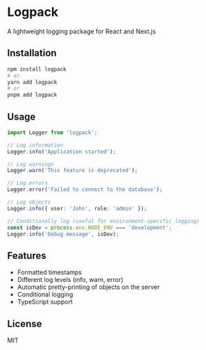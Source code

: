 # Logpack

A lightweight logging package for React and Next.js

## Installation

```bash
npm install logpack
# or
yarn add logpack
# or
pnpm add logpack
```

## Usage

```typescript
import Logger from 'logpack';

// Log information
Logger.info('Application started');

// Log warnings
Logger.warn('This feature is deprecated');

// Log errors
Logger.error('Failed to connect to the database');

// Log objects
Logger.info({ user: 'John', role: 'admin' });

// Conditionally log (useful for environment-specific logging)
const isDev = process.env.NODE_ENV === 'development';
Logger.info('Debug message', isDev);
```

## Features

- Formatted timestamps
- Different log levels (info, warn, error)
- Automatic pretty-printing of objects on the server
- Conditional logging
- TypeScript support

## License

MIT